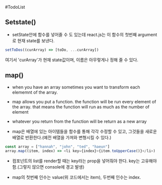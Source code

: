 #TodoList

## Setstate()

- setState안에 함수를 넣어줄 수 도 있는데 react.js는 이 함수의 첫번째 argument로 현재 state를 보낸다.

```js
setToDos((curArray) => [toDo, ...curArray])
```

여기서 'curArray'가 현재 state값이며, 이름은 아무렇게나 정해 줄 수 있다.

## map()

- when you have an array sometimes you want to transform each elememnt of the array.
- map allows you put a function.
  the function will be run every element of the array. that means the function will run as much as the number of element
- whatever you return from the function will be return as a new array

- map은 배열에 있는 아이템들을 함수를 통해 각각 수정할 수 있고, 그것들을 새로운 배열로 반환한다.(예전 배열을 가져와 변형시킬 수 있다.)

```js
const array = ["hannah", "john", "ted", "haeun"]
array.map((item, index) => <li key={index}>{item.toUpperCase()}</li>)
```

- 컴포넌트의 list를 render할 때는 key라는 prop을 넣어줘야 한다. key는 고유해야 함.(그렇지 않으면 console에 경고 발생)

- map의 첫번째 인수는 value(위 코드에서는 item), 두번째 인수는 index.
